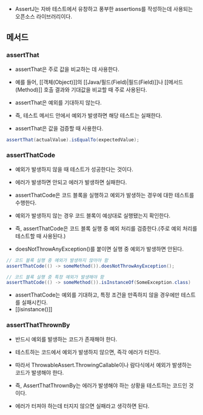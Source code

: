 - AssertJ는 자바 테스트에서 유창하고 풍부한 assertions를 작성하는데 사용되는 오픈소스 라이브러리이다.


## 메서드

### assertThat

- assertThat은 주로 값을 비교하는 데 사용한다.
- 예를 들어, [[객체(Object)]]의 [[Java/필드(Field)|필드(Field)]]나 [[메서드(Method)]] 호출 결과와 기대값을 비교할 때 주로 사용된다.

- assertThat은 예외를 기대하지 않는다.
- 즉, 테스트 메서드 안에서 예외가 발생하면 해당 테스트는 실패한다.
- assertThat은 값을 검증할 때 사용한다.

```java
assertThat(actualValue).isEqualTo(expectedValue);
```

### assertThatCode 

- 예외가 발생하지 않을 때 테스트가 성공한다는 것이다.
- 에러가 발생하면 안되고 에러가 발생하면 실패한다.

- assertThatCode은 코드 블록을 실행하고 예외가 발생하는 경우에 대한 테스트를 수행한다.
- 예외가 발생하지 않는 경우 코드 블록이 예상대로 실행됐는지 확인한다.

- 즉, assertThatCode은 코드 블록 실행 중 예외 처리를 검증한다.(주로 예외 처리를 테스트할 때 사용된다.)

- doesNotThrowAnyException()를 붙이면 실행 중 예외가 발생하면 안된다.

```java
// 코드 블록 실행 중 예외가 발생하지 않아야 함 
assertThatCode(() -> someMethod()).doesNotThrowAnyException(); 

// 코드 블록 실행 중 특정 예외가 발생해야 함
assertThatCode(() -> someMethod()).isInstanceOf(SomeException.class)                                   .hasMessageContaining("expected message");`
```

- assertThatCode는 예외를 기대하고, 특정 조건을 만족하지 않을 경우에만 테스트를 실패시킨다.
- [[isinstance()]]

### assertThatThrownBy 

- 반드시 예외를 발생하는 코드가 존재해야 한다.
- 테스트하는 코드에서 예외가 발생하지 않으면, 즉각 에러가 터진다.
- 따라서 ThrowableAssert.ThrowingCallable이나 람다식에서 예외가 발생하는 코드가 발생해야 한다.

- 즉, AssertThatThrownBy는 에러가 발생해야 하는 상황을 테스트하는 코드인 것이다.
- 에러가 터져야 하는데 터지지 않으면 실패라고 생각하면 된다.

